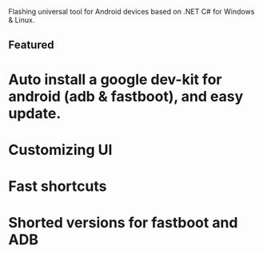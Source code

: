 Flashing universal tool for Android devices based on .NET C# for Windows & Linux.

## Featured
# Auto install a google dev-kit for android (adb & fastboot), and easy update.
# Customizing UI
# Fast shortcuts
# Shorted versions for fastboot and ADB